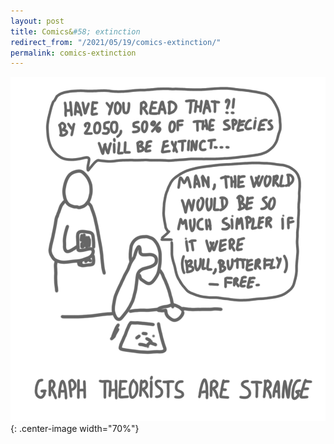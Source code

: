 ```yaml
---
layout: post
title: Comics&#58; extinction
redirect_from: "/2021/05/19/comics-extinction/"
permalink: comics-extinction
---
```


![](../assets/butterfly-free.png){: .center-image width="70%"}


